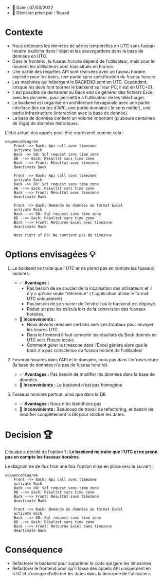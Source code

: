 - 📅 Date : 07/03/2022
- 👷 Décision prise par : Squad

# Contexte

- Nous obtenons les données de séries temporelles en UTC sans fuseau horaire explicite dans l'objet et les sauvegardons
  dans la base de données en UTC.
- Dans le frontend, le fuseau horaire dépend de l'utilisateur, mais pour le moment les utilisateurs sont tous situés en
  France.
- Une partie des requêtes API sont réalisées avec un fuseau horaire explicite pour les dates, une partie sans
  spécification du fuseau horaire.
- Les machines qui hébergent le BACKEND sont en UTC. Cependant, lorsque les devs font tourner le backend sur leur PC, il
  est en UTC+01.
- Il est possible de demander au Back end de générer des fichiers Excel avec les données, pour permettre à l'utilisateur
  de les télécharger.
- Le backend est organisé en architecture hexagonale avec une partie interface (les routes d'API), une partie domaine (
  le sens métier), une partie infrastructure (interaction avec la base de donnée).
- La base de données contient un volume important (plusieurs centaines de Giga) de données historiques.

L'état actuel des appels peut-être représenté comme cela :

```mermaid
sequenceDiagram
    Front ->> Back: Api call avec timezone
    activate Back
    Back ->> DB: Sql request sans time zone
    DB -->> Back: Résultat sans time zone
    Back -->> Front: Résultat avec timezone
    deactivate Back

    Front ->> Back: Api call sans timezone
    activate Back
    Back ->> DB: Sql request sans time zone
    DB -->> Back: Résultat sans time zone
    Back -->> Front: Résultat avec timezone
    deactivate Back

    Front ->> Back: Demande de données au format Excel
    activate Back
    Back -->> DB: Sql request sans time zone
    DB -->> Back: Résultat sans time zone
    Back -->> Front: Retourne Excel avec timezone
    deactivate Back

    Note right of DB: Ne contient pas de timezone
```

# Options envisagées 💡

1. Le backend ne traite que l'UTC et ne prend pas en compte les fuseaux horaires.
    - ✅ **Avantages :**
        - Pas besoin de se soucier de la localisation des utilisateurs et il n'y a qu'une seule "référence" (
          l'application utilise le format UTC
          uniquement)
        - Pas besoin de se soucier de l'endroit où le backend est déployé.
        - Réduit un peu les calculs lors de la conversion des fuseaux horaires.
    - 🚫 **Inconvénients :**
        - Nous devons remanier certains services frontaux pour envoyer les heures UTC.
        - Dans le frontend il faut convertir les résultats du Back donnés en UTC vers l'heure locale.
        - Comment gérer la timezone dans l'Excel généré alors que le back n'a pas conscience du fuseau horaire de
          l'utilisateur


2. Fuseaux horaires dans l'API et le domaine, mais pas dans l'infrastructure (la base de données n'a pas de fuseau
   horaire).
    - ✅ **Avantages :** Pas besoin de modifier les données dans la base de données
    - 🚫 **Inconvénients :** Le backend n'est pas homogène

3. Fuseaux horaires partout, ainsi que dans la DB
    - ✅ **Avantages :** Nous n'en identifions pas
    - 🚫 **Inconvénients :** Beaucoup de travail de refactoring, et besoin de modifier complètement la DB pour stocker les
      dates.

# Decision 🏆

L'équipe a décidé de l'option 1 : **Le backend ne traite que l'UTC et ne prend pas en compte les fuseaux horaires**.

Le diagramme de flux final une fois l'option mise en place sera le suivant :

```mermaid
sequenceDiagram
    Front ->> Back: Api call avec timezone
    activate Back
    Back ->> DB: Sql request sans time zone
    DB -->> Back: Résultat sans time zone
    Back -->> Front: Résultat sans timezone
    deactivate Back

    Front ->> Back: Demande de données au format Excel
    activate Back
    Back -->> DB: Sql request sans time zone
    DB -->> Back: Résultat sans time zone
    Back -->> Front: Retourne Excel sans timezone
    deactivate Back
```

# Conséquence

- Refactorer le backend pour supprimer le code qui gère les timezones
- Refactorer le frontend pour qu'il fasse des appels API uniquement en UTC et s'occupe d'afficher les dates dans la
  timezone de l'utilisateur.
